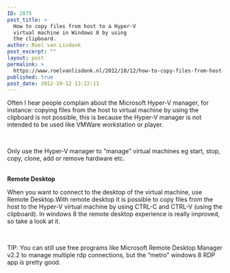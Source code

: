 ```yaml
---
ID: 2875
post_title: >
  How to copy files from host to a Hyper-V
  virtual machine in Windows 8 by using
  the clipboard.
author: Roel van Lisdonk
post_excerpt: ""
layout: post
permalink: >
  https://www.roelvanlisdonk.nl/2012/10/12/how-to-copy-files-from-host-to-a-hyper-v-virtual-machine-in-windows-8-by-using-the-clipboard/
published: true
post_date: 2012-10-12 13:22:11
---
```

<p>Often I hear people complain about the Microsoft Hyper-V manager, for instance: copying files from the host to virtual machine by using the clipboard is not possible, this is because the Hyper-V manager is not intended to be used like VMWare workstation or player. </p>  <p>&#160;</p>  <p>Only use the Hyper-V manager to “manage” virtual machines eg start, stop, copy, clone, add or remove hardware etc.</p>  <p>   <br /><strong>Remote Desktop</strong></p>  <p>When you want to connect to the desktop of the virtual machine, use Remote Desktop.With remote desktop it is possible to copy files from the host to the Hyper-V virtual machine by using CTRL-C and CTRL-V (using the clipboard). In windows 8 the remote desktop experience is really improved, so take a look at it.</p>  <p>&#160;</p>  <p>TIP: You can still use free programs like Microsoft Remote Desktop Manager v2.2 to manage multiple rdp connections, but the “metro” windows 8 RDP app is pretty good.</p>